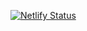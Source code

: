 [![Netlify Status](https://api.netlify.com/api/v1/badges/0310beda-530e-450f-95b7-777d16f671c2/deploy-status)](https://app.netlify.com/sites/collinsmuriuki/deploys)